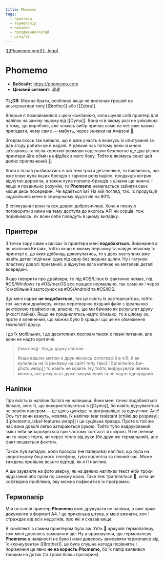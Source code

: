 ```yaml
---
title: Phomemo
tags:
  - принтери
  - термопапір
  - наліпки
  - походження/Китай
  - ціна/$$
---
```


[![[Phomemo.png]]{: .logo}](https://phomemo.com)

# Phomemo

- **Вебсайт:** <https://phomemo.com>
- **Ціновий сегмент:** 💰💰

**TL;DR:** Можна брати, особливо якщо не вистачає грошей на альтернативи типу [[Brother]] або [[Zebra]].

Вперше я познайомився з цією компанією, коли шукав собі принтер для наліпок на заміну іншому від [[Dymo]]. Вона ні в якому разі не унікальна в тому, що виробляє, але чомусь вибір припав саме на неї: вже важко пригадати, чому саме — мабуть, через знижки на Амазоні 🙂. 

Згодом якось так вийшло, що я взяв участь в якомусь їх опитуванні та дав згоду робити це й надалі. А деякий час потому вони зі мною звʼязались та після короткої розмови надіслали *безплатно* ще два різних принтери 😱 в обмін на фідбек з мого боку. Тобто в якомусь сенсі цей допис проплачений 🙂.

Коли я почав розбиратись в цій темі трохи детальніше, то виявилось, що вже існує купа інших брендів з гарною репутацією, продукція котрих відчутно дорожча, а також купа noname-брендів з цінами ще нижче. І якщо я правильно розумію, то **Phomemo** намагається зайняти своє місце десь посередині. Чи вдається їм? На мій погляд, так. Їх продукція задовільняє мене в середньому відсотків на 80%.

В спілкуванні вони також доволі доброзичливі. Хоча я планую поговорити з ними на тему доступа до якогось API чи сорців, тож подивимось, як вони себе поведуть в цьому випадку. 

## Принтери

З точки зору саме «заліза» їх принтери мені **подобаються.** Виконання а ля «якісний Китай», тобто якщо в моєму першому та найдешевшому їх принтері є, до яких дрібниць доколупатись, то у двох наступних вже навіть деталі підігнані одна під одну без жодних щілин. Ну і ґатунок пластику доволі приємний, а відчутна вага натякає на металеві деталі всередині. 

Якщо говорити про драйвери, то під #OS/Linux їх фактично немає, під #OS/Windows та #OS/macOS все працює нормально, так само як і через їх мобільний застосунок на #OS/Android та #OS/iOS. 

Що мені наразі **не подобається,** так це якість їх растеризатора, тобто тієї частини драйверу, котра перетворює вхідний файл з ідеальною векторною графікою на, власне, те, що ми бачимо як результат друку (якості лайна). Якщо не придивлятись надто близько, то в цілому ок, проте я впевнений, що можна було б краще і що це не обмеження технології друку. 

І до їх мобільних, і до десктопних програм також є певні питання, але вони не надто критичні.

> [!warning]- Щодо друку світлин
> 
> Якщо вашою метою є друк якихось фотографій в ч/б, й ви купились на їх рекламу на сайті типу такої:
> ![[phomemo_bw-photo.webp]]
> то навіть не мрійте. Ну тобто видрукувати авжеж можна, але результат дуже зашумлений та не надто однорідний. 

## Наліпки 

Про якість їх наліпок багато не напишеш. Вони мені точно подобаються більше, аніж ті, що використовуються в [[Dymo]], бо навіть відчуваються не зовсім папером — це щось цупкіше та витриваліше за відчуттям. Але! Ось тут вони кажуть, мовляв, їх наліпки tear resistant (стійкі до розриву):
![[phomemo_label-features.webp]]
і це суцільна правда. Проте в той же час вони доволі легко затираються рукою. Тобто тупо надрукований зміст ніби випаровується при частому контакті зі шкірою. Я не певний, чи то через тертя, чи через тепло від руки (бо друк же термальний), але факт лишається фактом. 

Також був випадок, коли прозора (не паперова) наліпка, що була на зворотньому боці мого телефону, тупо відлетіла за певний час. Може тиждень пройшов всього відтоді, як я її наліпив. 

А ще зауважте на фото зверху, як на деяких наліпках текст ніби трохи відрізаний або прям по самому краю. Таке теж трапляється 🙂, хоча це софтварна проблема, яку можна пофіксити в їх програмах. 


## Термопапір 

Мій останній принтер **Phomemo** вміє друкувати не наліпки, а вже прям документи в форматі A4. І це прикольна штука, я маю визнати, хоч і страждає від всіх недоліків, про які я сказав вище. 

В комплекті з самим принтером було аж пʼять 🫢 аркушів термопаперу, тож мені довелось замовляти ще. Ну а враховуючи, що термопаперу **Phomemo** в наявності не було і мені довелось замовляти термопапір від їх «конкурента» [[Brother]], це була слушна нагода порівняти. І порівняння це явно **не на користь** **Phomemo,** бо їх папір виявився тоншим на дотик (та трохи більш прозорим).
